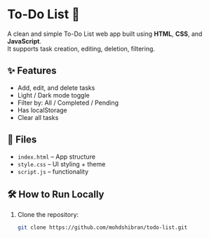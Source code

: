 # To-Do List 📝

A clean and simple To-Do List web app built using **HTML**, **CSS**, and **JavaScript**.  
It supports task creation, editing, deletion, filtering.

## ✨ Features

- Add, edit, and delete tasks
-  Light / Dark mode toggle
-  Filter by: All / Completed / Pending
-  Has localStorage
-  Clear all tasks 

## 📁 Files

- `index.html` – App structure
- `style.css` – UI styling + theme
- `script.js` – functionality



## 🛠️ How to Run Locally

1. Clone the repository:
   ```bash
   git clone https://github.com/mohdshibran/todo-list.git
